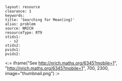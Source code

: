 ````
layout: resource
clearance: 1
keywords:
title: 'Searching for Mean(ing)'
alias: problem
source: NRICH
resourceType: RT9
stids1: 
  - s2
stids2:
pvids1:
pvids2:

````

<:= iframe("See http://nrich.maths.org/6345?mobile=1", "http://nrich.maths.org/6345?mobile=1", 700, 2300, image="thumbnail.png") :>

